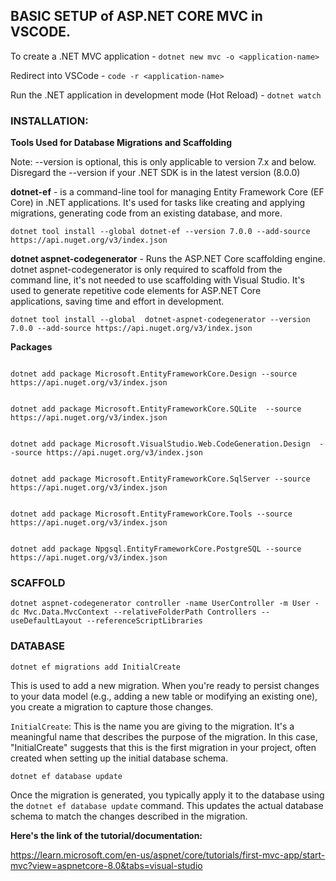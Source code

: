 ## BASIC SETUP of ASP.NET CORE MVC in VSCODE.  

To create a .NET MVC application - ```dotnet new mvc -o <application-name>```

Redirect into VSCode - ```code -r <application-name>```

Run the .NET application in development mode (Hot Reload) - ```dotnet watch```

### **INSTALLATION:**

  
**Tools Used for Database Migrations and Scaffolding**

Note: --version is optional, this is only applicable to version 7.x and below.
Disregard the --version if your .NET SDK is in the latest version (8.0.0)

  
**dotnet-ef** - is a command-line tool for managing Entity Framework Core (EF Core) in .NET applications. It's used for tasks like creating and applying migrations, generating code from an existing database, and more.
  

```
dotnet tool install --global dotnet-ef --version 7.0.0 --add-source https://api.nuget.org/v3/index.json
```

  
**dotnet aspnet-codegenerator** - Runs the ASP.NET Core scaffolding engine. dotnet aspnet-codegenerator is only required to scaffold from the command line, it's not needed to use scaffolding with Visual Studio. It's used to generate repetitive code elements for ASP.NET Core applications, saving time and effort in development.

```
dotnet tool install --global  dotnet-aspnet-codegenerator --version 7.0.0 --add-source https://api.nuget.org/v3/index.json
```


**Packages**

```

dotnet add package Microsoft.EntityFrameworkCore.Design --source https://api.nuget.org/v3/index.json


dotnet add package Microsoft.EntityFrameworkCore.SQLite  --source https://api.nuget.org/v3/index.json


dotnet add package Microsoft.VisualStudio.Web.CodeGeneration.Design  --source https://api.nuget.org/v3/index.json

  
dotnet add package Microsoft.EntityFrameworkCore.SqlServer --source https://api.nuget.org/v3/index.json


dotnet add package Microsoft.EntityFrameworkCore.Tools --source https://api.nuget.org/v3/index.json

  
dotnet add package Npgsql.EntityFrameworkCore.PostgreSQL --source https://api.nuget.org/v3/index.json

```

### **SCAFFOLD**

```
dotnet aspnet-codegenerator controller -name UserController -m User -dc Mvc.Data.MvcContext --relativeFolderPath Controllers --useDefaultLayout --referenceScriptLibraries
```
### **DATABASE**

```
dotnet ef migrations add InitialCreate
```

This is used to add a new migration. When you're ready to persist changes to your data model (e.g., adding a new table or modifying an existing one), you create a migration to capture those changes.

`InitialCreate`: This is the name you are giving to the migration. It's a meaningful name that describes the purpose of the migration. In this case, "InitialCreate" suggests that this is the first migration in your project, often created when setting up the initial database schema.

```
dotnet ef database update
```

  
Once the migration is generated, you typically apply it to the database using the `dotnet ef database update` command. This updates the actual database schema to match the changes described in the migration.


**Here's the link of the tutorial/documentation:**

https://learn.microsoft.com/en-us/aspnet/core/tutorials/first-mvc-app/start-mvc?view=aspnetcore-8.0&tabs=visual-studio